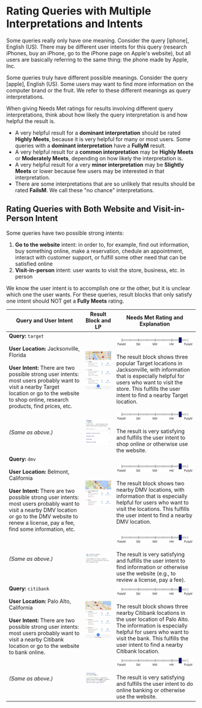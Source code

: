 # Rating Queries with Multiple Interpretations and Intents

Some queries really only have one meaning. Consider the query [iphone], English (US). There may be different user intents for this query (research iPhones, buy an iPhone, go to the iPhone page on Apple's website), but all users are basically referring to the same thing: the phone made by Apple, Inc.

Some queries truly have different possible meanings. Consider the query [apple], English (US). Some users may want to find more information on the computer brand or the fruit. We refer to these different meanings as query interpretations.

When giving Needs Met ratings for results involving different query interpretations, think about how likely the query interpretation is and how helpful the result is.

- A very helpful result for a **dominant interpretation** should be rated **Highly Meets**, because it is very helpful for many or most users. Some queries with a **dominant interpretation** have a **FullyM** result.
- A very helpful result for a **common interpretation** may be **Highly Meets** or **Moderately Meets**, depending on how likely the interpretation is.
- A very helpful result for a very **minor interpretation** may be **Slightly Meets** or lower because few users may be interested in that interpretation.
- There are some interpretations that are so unlikely that results should be rated **FailsM**. We call these "no chance" interpretations.

## Rating Queries with Both Website and Visit-in-Person Intent

Some queries have two possible strong intents:

1. **Go to the website** intent: in order to, for example, find out information, buy something online, make a reservation, chedule an appointment, interact with customer support, or fulfill some other need that can be satisfied online
2. **Visit-in-person** intent: user wants to visit the store, business, etc. in person

We know the user intent is to accomplish one or the other, but it is unclear which one the user wants. For these queries, result blocks that only satisfy one intent should NOT get a **Fully Meets** rating.

Query and User Intent|Result Block and LP|Needs Met Rating and Explanation
---|---|---
**Query:** `target`<br><br>**User Location:** Jacksonville, Florida<br><br>**User Intent:** There are two possible strong user intents: most users probably want to visit a nearby Target location or go to the website to shop online, research products, find prices, etc.|![](../images/img641.jpg)|![needs met scale - highly meets+](../images/hm+.jpg)<br><br>The result block shows three popular Target locations in Jacksonville, with information that is especially helpful for users who want to visit the store. This fulfills the user intent to find a nearby Target location.
*(Same as above.)*|![](../images/img643.jpg)|![needs met scale - highly meets+](../images/hm+.jpg)<br><br>The result is very satisfying and fulfills the user intent to shop online or otherwise use the website.
**Query:** `dmv`<br><br>**User Location:** Belmont, California<br><br>**User Intent:** There are two possible strong user intents: most users probably want to visit a nearby DMV location or go to the DMV website to renew a license, pay a fee, find some information, etc.|![](../images/img646.jpg)|![needs met scale - highly meets+](../images/hm+.jpg)<br><br>The result block shows two nearby DMV locations, with information that is especially helpful for users who want to visit the locations. This fulfills the user intent to find a nearby DMV location.
*(Same as above.)*|![](../images/img648.jpg)|![needs met scale - highly meets+](../images/hm+.jpg)<br><br>The result is very satisfying and fulfills the user intent to find information or otherwise use the website (e.g., to review a license, pay a fee).
**Query:** `citibank`<br><br>**User Location:** Palo Alto, California<br><br>**User Intent:** There are two possible strong user intents: most users probably want to visit a nearby Citibank location or go to the website to bank online.|![](../images/img650.jpg)|![needs met scale - highly meets+](../images/hm+.jpg)<br><br>The result block shows three nearby Citibank locations in the user location of Palo Alto. The information is especially helpful for users who want to visit the bank. This fulfills the user intent to find a nearby Citibank location.
*(Same as above.)*|![](../images/img652.jpg)|![needs met scale - highly meets+](../images/hm+.jpg)<br><br>The result is very satisfying and fulfills the user intent to do online banking or otherwise use the website.
